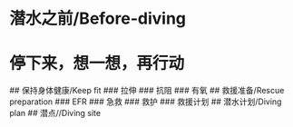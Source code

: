 # 潜水之前/Before-diving
<h1>停下来，想一想，再行动</h1>
## 保持身体健康/Keep fit
### 拉伸
### 抗阻
### 有氧
## 救援准备/Rescue preparation
### EFR
### 急救
### 救护
### 救援计划
## 潜水计划/Diving plan
## 潜点//Diving site
